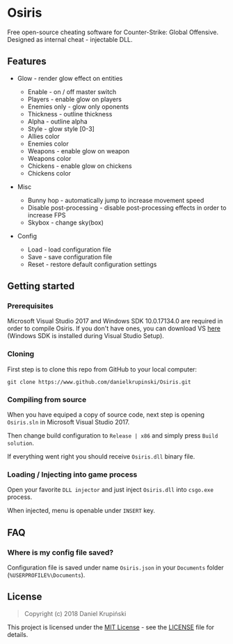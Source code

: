 # Osiris

Free open-source cheating software for Counter-Strike: Global Offensive. Designed as internal cheat - injectable DLL.

## Features

* Glow - render glow effect on entities
    * Enable - on / off master switch
    * Players - enable glow on players
    * Enemies only - glow only oponents
    * Thickness - outline thickness
    * Alpha - outline alpha
    * Style - glow style [0-3]
    * Allies color
    * Enemies color
    * Weapons - enable glow on weapon
    * Weapons color
    * Chickens - enable glow on chickens
    * Chickens color

* Misc
    * Bunny hop - automatically jump to increase movement speed
    * Disable post-processing - disable post-processing effects in order to increase FPS
    * Skybox - change sky(box)

* Config
    * Load - load configuration file
    * Save - save configuration file
    * Reset - restore default configuration settings

## Getting started

### Prerequisites
Microsoft Visual Studio 2017 and Windows SDK 10.0.17134.0 are required in order to compile Osiris. If you don't have ones, you can download VS [here](https://visualstudio.microsoft.com/) (Windows SDK is installed during Visual Studio Setup).

### Cloning
First step is to clone this repo from GitHub to your local computer:
```
git clone https://www.github.com/danielkrupinski/Osiris.git
```

### Compiling from source

When you have equiped a copy of source code, next step is opening `Osiris.sln` in Microsoft Visual Studio 2017.

Then change build configuration to `Release | x86` and simply press `Build solution`.

If everything went right you should receive `Osiris.dll`  binary file.

### Loading / Injecting into game process

Open your favorite `DLL injector` and just inject `Osiris.dll` into `csgo.exe` process.

When injected, menu is openable under `INSERT` key.

## FAQ

### Where is my config file saved?
Configuration file is saved under name `Osiris.json` in your `Documents` folder (`%USERPROFILE%\Documents`).

## License

> Copyright (c) 2018 Daniel Krupiński

This project is licensed under the [MIT License](https://opensource.org/licenses/mit-license.php) - see the [LICENSE](LICENSE) file for details.
